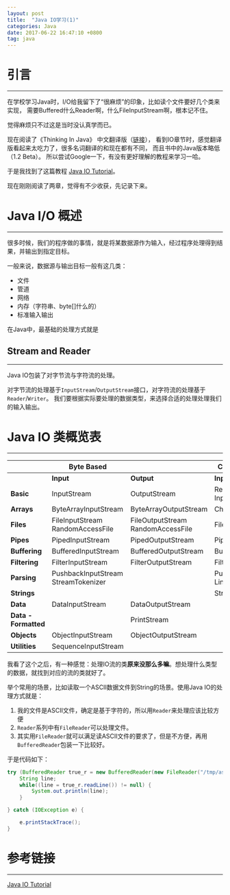 ```yaml
---
layout: post
title:  "Java IO学习(1)"
categories: Java
date: 2017-06-22 16:47:10 +0800
tag: java
---
```


# 引言
--------------------
在学校学习Java时，I/O给我留下了“很麻烦”的印象，比如读个文件要好几个类来实现，
需要Buffered什么Reader啊，什么FileInputStream啊，根本记不住。

觉得麻烦只不过这是当时没认真学而已。

现在阅读了《Thinking In Java》 中文翻译版（[链接](http://www.yq1012.com/ThinkingInJava/)），
看到IO章节时，感觉翻译版看起来太吃力了，很多名词翻译的和现在都有不同，
而且书中的Java版本略低（1.2 Beta）。
所以尝试Google一下，有没有更好理解的教程来学习一哈。

于是我找到了这篇教程 [Java IO Tutorial](http://tutorials.jenkov.com/java-io/index.html)。

现在刚刚阅读了两章，觉得有不少收获，先记录下来。

# Java I/O 概述
--------------------

很多时候，我们的程序做的事情，就是将某数据源作为输入，经过程序处理得到结果，并输出到指定目标。

一般来说，数据源与输出目标一般有这几类：
- 文件
- 管道
- 网络
- 内存（字符串、byte[]什么的）
- 标准输入输出

在Java中，最基础的处理方式就是

## Stream and Reader
-----------------

Java IO包装了对字节流与字符流的处理。

对字节流的处理基于`InputStream`/`OutputStream`接口，对字符流的处理基于`Reader`/`Writer`。
我们要根据实际要处理的数据类型，来选择合适的处理处理我们的输入输出。

# Java IO 类概览表
-----------------

| |Byte Based||Character Based| |
|--|--|--|--|--|
||**Input**|**Output**|**Input**|**Output**|
|**Basic**|InputStream|OutputStream|Reader<br>InputStreamReader|Writer<br>OutputStreamWriter|
|**Arrays**|ByteArrayInputStream|ByteArrayOutputStream|CharArrayReader|CharArrayWriter|
|**Files**|FileInputStream<br>RandomAccessFile|FileOutputStream<br>RandomAccessFile|FileReader|FileWriter|
|**Pipes**|PipedInputStream|PipedOutputStream|PipedReader|PipedWriter|
|**Buffering**|BufferedInputStream|BufferedOutputStream|BufferedReader|BufferedWriter|
|**Filtering**|FilterInputStream|FilterOutputStream|FilterReader|FilterWriter|
|**Parsing**|PushbackInputStream<br>StreamTokenizer||PushbackReader<br>LineNumberReader| |
|**Strings**| | |StringReader|StringWriter|
|**Data**|DataInputStream|DataOutputStream| | |
|**Data - Formatted**| |PrintStream| |PrintWriter|
|**Objects**|ObjectInputStream|ObjectOutputStream| | |
|**Utilities**|SequenceInputStream| | | |

我看了这个之后，有一种感觉：处理IO流的类**原来没那么多嘛**。想处理什么类型的数据，就找到对应的流的类就好了。

举个常用的场景，比如读取一个ASCII数据文件到String的场景。使用Java IO的处理方式就是：
1. 我的文件是ASCII文件，确定是基于字符的，所以用`Reader`来处理应该比较方便
1. `Reader`系列中有`FileReader`可以处理文件。
1. 其实用`FileReader`就可以满足读ASCII文件的要求了，但是不方便，再用`BufferedReader`包装一下比较好。

于是代码如下：
```java
try (BufferedReader true_r = new BufferedReader(new FileReader("/tmp/asdf.txt"))) {
    String line;
    while((line = true_r.readLine()) != null) {
        System.out.println(line);
    }

} catch (IOException e) {

    e.printStackTrace();
}
```

# 参考链接
--------------------

[Java IO Tutorial](http://tutorials.jenkov.com/java-io/index.html)
